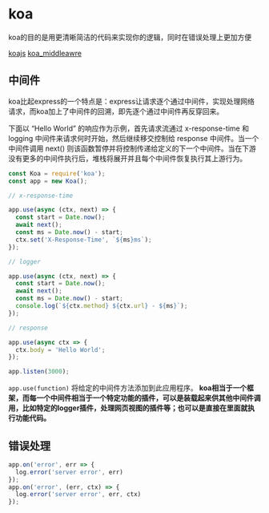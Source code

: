 # koa
koa的目的是用更清晰简洁的代码来实现你的逻辑，同时在错误处理上更加方便

[koajs](https://koa.bootcss.com/)
[koa_middleawre](https://github.com/koajs/koa/wiki#middleware)

## 中间件
koa比起express的一个特点是：express让请求逐个通过中间件，实现处理网络请求，而koa加上了中间件的回溯，即先逐个通过中间件再反穿回来。  

下面以 “Hello World” 的响应作为示例，首先请求流通过 x-response-time 和 logging 中间件来请求何时开始，然后继续移交控制给 response 中间件。当一个中间件调用 next() 则该函数暂停并将控制传递给定义的下一个中间件。当在下游没有更多的中间件执行后，堆栈将展开并且每个中间件恢复执行其上游行为。  

```js
const Koa = require('koa');
const app = new Koa();

// x-response-time

app.use(async (ctx, next) => {
  const start = Date.now();
  await next();
  const ms = Date.now() - start;
  ctx.set('X-Response-Time', `${ms}ms`);
});

// logger

app.use(async (ctx, next) => {
  const start = Date.now();
  await next();
  const ms = Date.now() - start;
  console.log(`${ctx.method} ${ctx.url} - ${ms}`);
});

// response

app.use(async ctx => {
  ctx.body = 'Hello World';
});

app.listen(3000);
```


`app.use(function)` 将给定的中间件方法添加到此应用程序。
**koa相当于一个框架，而每一个中间件相当于一个特定功能的插件，可以是装载起来供其他中间件调用，比如特定的logger插件，处理网页视图的插件等；也可以是直接在里面就执行功能代码。**

## 错误处理
```js
app.on('error', err => {
  log.error('server error', err)
});
app.on('error', (err, ctx) => {
  log.error('server error', err, ctx)
});
```


